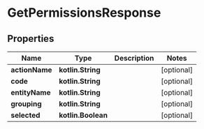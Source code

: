 
# GetPermissionsResponse

## Properties
| Name | Type | Description | Notes |
| ------------ | ------------- | ------------- | ------------- |
| **actionName** | **kotlin.String** |  |  [optional] |
| **code** | **kotlin.String** |  |  [optional] |
| **entityName** | **kotlin.String** |  |  [optional] |
| **grouping** | **kotlin.String** |  |  [optional] |
| **selected** | **kotlin.Boolean** |  |  [optional] |



